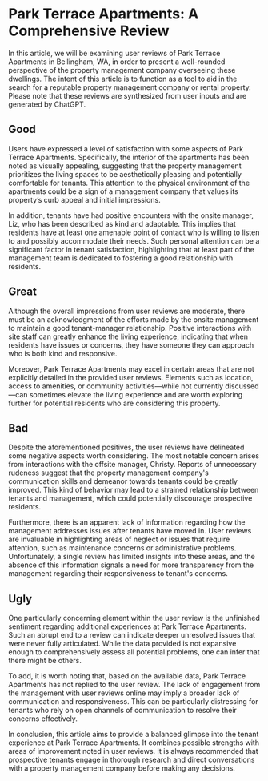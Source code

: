 # Park Terrace Apartments: A Comprehensive Review

In this article, we will be examining user reviews of Park Terrace Apartments in Bellingham, WA, in order to present a well-rounded perspective of the property management company overseeing these dwellings. The intent of this article is to function as a tool to aid in the search for a reputable property management company or rental property. Please note that these reviews are synthesized from user inputs and are generated by ChatGPT.

## Good

Users have expressed a level of satisfaction with some aspects of Park Terrace Apartments. Specifically, the interior of the apartments has been noted as visually appealing, suggesting that the property management prioritizes the living spaces to be aesthetically pleasing and potentially comfortable for tenants. This attention to the physical environment of the apartments could be a sign of a management company that values its property’s curb appeal and initial impressions.

In addition, tenants have had positive encounters with the onsite manager, Liz, who has been described as kind and adaptable. This implies that residents have at least one amenable point of contact who is willing to listen to and possibly accommodate their needs. Such personal attention can be a significant factor in tenant satisfaction, highlighting that at least part of the management team is dedicated to fostering a good relationship with residents.

## Great

Although the overall impressions from user reviews are moderate, there must be an acknowledgment of the efforts made by the onsite management to maintain a good tenant-manager relationship. Positive interactions with site staff can greatly enhance the living experience, indicating that when residents have issues or concerns, they have someone they can approach who is both kind and responsive.

Moreover, Park Terrace Apartments may excel in certain areas that are not explicitly detailed in the provided user reviews. Elements such as location, access to amenities, or community activities—while not currently discussed—can sometimes elevate the living experience and are worth exploring further for potential residents who are considering this property.

## Bad

Despite the aforementioned positives, the user reviews have delineated some negative aspects worth considering. The most notable concern arises from interactions with the offsite manager, Christy. Reports of unnecessary rudeness suggest that the property management company's communication skills and demeanor towards tenants could be greatly improved. This kind of behavior may lead to a strained relationship between tenants and management, which could potentially discourage prospective residents.

Furthermore, there is an apparent lack of information regarding how the management addresses issues after tenants have moved in. User reviews are invaluable in highlighting areas of neglect or issues that require attention, such as maintenance concerns or administrative problems. Unfortunately, a single review has limited insights into these areas, and the absence of this information signals a need for more transparency from the management regarding their responsiveness to tenant's concerns.

## Ugly

One particularly concerning element within the user review is the unfinished sentiment regarding additional experiences at Park Terrace Apartments. Such an abrupt end to a review can indicate deeper unresolved issues that were never fully articulated. While the data provided is not expansive enough to comprehensively assess all potential problems, one can infer that there might be others.

To add, it is worth noting that, based on the available data, Park Terrace Apartments has not replied to the user review. The lack of engagement from the management with user reviews online may imply a broader lack of communication and responsiveness. This can be particularly distressing for tenants who rely on open channels of communication to resolve their concerns effectively.

In conclusion, this article aims to provide a balanced glimpse into the tenant experience at Park Terrace Apartments. It combines possible strengths with areas of improvement noted in user reviews. It is always recommended that prospective tenants engage in thorough research and direct conversations with a property management company before making any decisions.